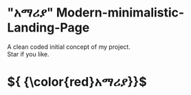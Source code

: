 # <b>"አማሪያ"</b> Modern-minimalistic-Landing-Page
A clean coded initial concept of my project. <br/>
Star if you like.
# ${ {\color{red}አማሪያ}}\$ 
